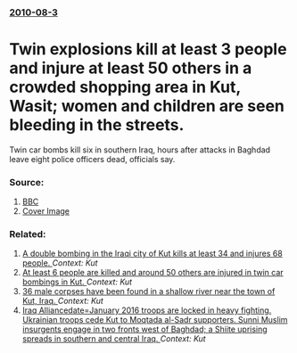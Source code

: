 ### [2010-08-3](/news/2010/08/3/index.md)

# Twin explosions kill at least 3 people and injure at least 50 others in a crowded shopping area in Kut, Wasit; women and children are seen bleeding in the streets. 

Twin car bombs kill six in southern Iraq, hours after attacks in Baghdad leave eight police officers dead, officials say.


### Source:

1. [BBC](http://www.bbc.co.uk/news/world-middle-east-10857251)
1. [Cover Image](http://ichef.bbci.co.uk/news/1024/media/images/44536000/jpg/_44536487_breaking_splash_466x260.jpg)

### Related:

1. [A double bombing in the Iraqi city of Kut kills at least 34 and injures 68 people. ](/news/2011/08/15/a-double-bombing-in-the-iraqi-city-of-kut-kills-at-least-34-and-injures-68-people.md) _Context: Kut_
2. [At least 6 people are killed and around 50 others are injured in twin car bombings in Kut. ](/news/2010/08/4/at-least-6-people-are-killed-and-around-50-others-are-injured-in-twin-car-bombings-in-kut.md) _Context: Kut_
3. [ 36 male corpses have been found in a shallow river near the town of Kut, Iraq. ](/news/2005/08/25/36-male-corpses-have-been-found-in-a-shallow-river-near-the-town-of-kut-iraq.md) _Context: Kut_
4. [ Iraq Alliancedate=January 2016 troops are locked in heavy fighting. Ukrainian troops cede Kut to Moqtada al-Sadr supporters. Sunni Muslim insurgents engage in two fronts west of Baghdad; a Shiite uprising spreads in southern and central Iraq. ](/news/2004/04/8/iraq-alliancedate-january-2016-troops-are-locked-in-heavy-fighting-ukrainian-troops-cede-kut-to-moqtada-al-sadr-supporters-sunni-muslim-i.md) _Context: Kut_
